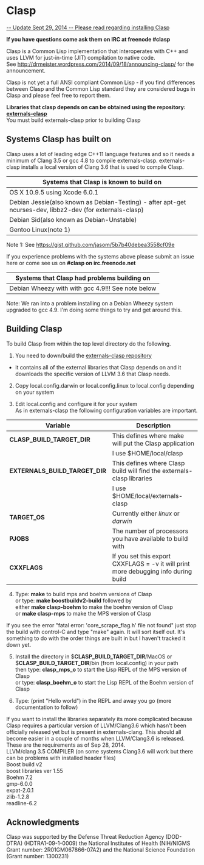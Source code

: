 Clasp
===============

<a href="http://drmeister.wordpress.com/2014/09/26/building-clasp-and-externals-clasp/">-- Update Sept 29, 2014 --  Please read regarding installing Clasp</a>

**If you have questions come ask them on IRC at freenode #clasp**

Clasp is a Common Lisp implementation that interoperates with C++ and uses LLVM for just-in-time (JIT) compilation to native code.  
See http://drmeister.wordpress.com/2014/09/18/announcing-clasp/ for the announcement.

Clasp is not yet a full ANSI compliant Common Lisp - if you find differences between Clasp and the Common Lisp standard they are considered bugs in Clasp and please feel free to report them.

**Libraries that clasp depends on can be obtained using the repository: <a href="https://github.com/drmeister/externals-clasp.git">externals-clasp</a>**<br>
You must build externals-clasp prior to building Clasp

## Systems Clasp has built on

Clasp uses a lot of leading edge C++11 language features and so it needs a minimum of Clang 3.5 or gcc 4.8 to compile externals-clasp.   externals-clasp installs a local version of Clang 3.6 that is used to compile Clasp.

| Systems that Clasp is known to build on |
| -------------------------------------- |
| OS X 10.9.5 using Xcode 6.0.1          |
| Debian Jessie(also known as Debian-Testing) - after apt-get ncurses-dev, libbz2-dev (for externals-clasp)|
| Debian Sid(also known as Debian-Unstable) |
| Gentoo Linux(note 1) |

Note 1: See https://gist.github.com/jasom/5b7b40debea3558cf09e

If you experience problems with the systems above please submit an issue here or come see us on **#clasp on irc.freenode.net**

| Systems that Clasp had problems building on |
| ---------------------------------------- |
| Debian Wheezy with with gcc 4.9!!! See note below|

Note: We ran into a problem installing on a Debian Wheezy system upgraded to gcc 4.9.  I'm doing some things to try and get around this.

## Building Clasp

To build Clasp from within the top level directory do the following.

1) You need to down/build the <a href="https://github.com/drmeister/externals-clasp">externals-clasp repository</a><br>
- it contains all of the external libraries that Clasp depends on and it downloads the specific version of LLVM 3.6 that Clasp needs.

2) Copy local.config.darwin or local.config.linux to local.config depending on your system

3) Edit local.config and configure it for your system<br>
As in externals-clasp the following configuration variables are important.

| Variable  |   Description 
| ------------- | --------------|
| **CLASP_BUILD_TARGET_DIR**    | This defines where make will put the Clasp application  |
|                               | I use $HOME/local/clasp |
| **EXTERNALS_BUILD_TARGET_DIR**  | This defines where Clasp build will find the externals-clasp libraries  |
|                                 | I use $HOME/local/externals-clasp |
|**TARGET_OS**                    |Currently either _linux_ or _darwin_|
|**PJOBS**                        |The number of processors you have available to build with|
|**CXXFLAGS**                     |If you set this  export CXXFLAGS = -v  it will print more debugging info during build |


4) Type:    **make**        to build mps and boehm versions of Clasp<br>
   or type: **make boostbuildv2-build**      followed by<br>
     either **make clasp-boehm**  to make the boehm version of Clasp<br>
         or **make clasp-mps**    to make the MPS version of Clasp
         
If you see the error "fatal error: 'core_scrape_flag.h' file not found" just stop the build with control-C and type "make" again. It will sort itself out.  It's something to do with the order things are built in but I haven't tracked it down yet.

5) Install the directory in $**CLASP_BUILD_TARGET_DIR**/MacOS or $**CLASP_BUILD_TARGET_DIR**/bin (from local.config) in your path<br>
   then type: **clasp_mps_o**     to start the Lisp REPL of the MPS version of Clasp<br>
   or type:   **clasp_boehm_o**   to start the Lisp REPL of the Boehm version of Clasp

6) Type: (print "Hello world")  in the REPL and away you go (more documentation to follow)


If you want to install the libraries separately its more complicated because Clasp requires a particular version of LLVM/Clang3.6 which hasn't been officially released yet but is present in externals-clang.
This should all become easier in a couple of months when LLVM/Clang3.6 is released.<br>
These are the requirements as of Sep 28, 2014.<br>
LLVM/clang 3.5 COMPILER (on some systems Clang3.6 will work but there can be problems with installed header files)<br>
Boost build v2<br>
boost libraries ver 1.55<br>
Boehm 7.2<br>
gmp-6.0.0<br>
expat-2.0.1<br>
zlib-1.2.8<br>
readline-6.2<br>


## Acknowledgments 

Clasp was supported by the Defense Threat Reduction Agency (DOD-DTRA) (HDTRA1-09-1-0009) the National Institutes of Health (NIH/NIGMS Grant number: 2R01GM067866-07A2) and the National Science Foundation (Grant number: 1300231)
